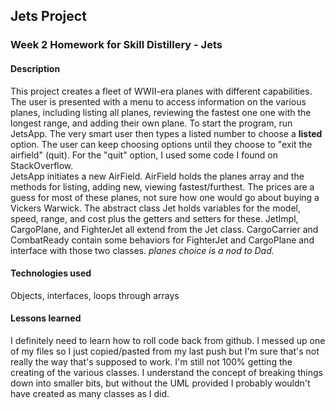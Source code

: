 ## Jets Project

### Week 2 Homework for Skill Distillery - Jets

#### Description
This project creates a fleet of WWII-era planes with different capabilities. The user is presented with a menu to 
access information on the various planes, including listing all planes, reviewing the fastest one one with the longest range, and adding their own plane. 
To start the program, run JetsApp. The very smart user then types a listed number to choose a <strong>listed</strong> option. The user can keep choosing options until they choose to "exit the airfield" (quit). For the "quit" option, I used some code I found on StackOverflow.  
JetsApp initiates a new AirField. AirField holds the planes array and the methods for listing, adding new, viewing fastest/furthest. The prices are a guess for most of these planes, not sure how one would go about buying a Vickers Warwick. 
The abstract class Jet holds variables for the model, speed, range, and cost plus the getters and setters for these. JetImpl, CargoPlane, and FighterJet all extend from the Jet class. CargoCarrier and CombatReady contain some behaviors for FighterJet and CargoPlane and interface with those two classes. 
<em>planes choice is a nod to Dad.</em> 

#### Technologies used
Objects, interfaces, loops through arrays

#### Lessons learned
I definitely need to learn how to roll code back from github. I messed up one of my files so I just copied/pasted from my last push but I'm sure that's not really the way that's supposed to work. 
I'm still not 100% getting the creating of the various classes. I understand the concept of breaking things down into smaller bits, but without the UML provided I probably wouldn't have created as many classes as I did. 
